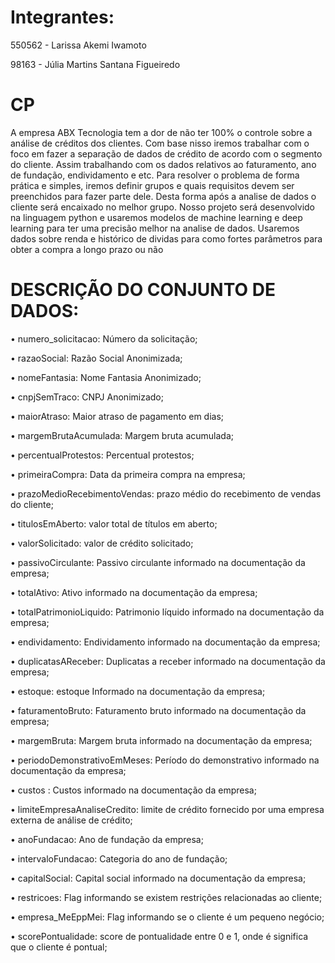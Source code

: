 # Integrantes:
550562 - Larissa Akemi Iwamoto

98163 - Júlia Martins Santana Figueiredo

# CP
A empresa ABX Tecnologia tem a dor de não ter 100% o controle sobre a análise de créditos dos clientes. Com base nisso iremos trabalhar com o foco em fazer a separação de dados de crédito de acordo com o segmento do cliente. Assim trabalhando com os dados relativos ao faturamento, ano de fundação, endividamento e etc. Para resolver o problema de forma prática e simples, iremos definir grupos e quais requisitos devem ser preenchidos para fazer parte dele. Desta forma após a analise de  dados o cliente será encaixado no melhor grupo.
Nosso projeto será desenvolvido na linguagem python e usaremos modelos de machine learning e deep learning para ter uma precisão melhor na analise de dados. Usaremos dados sobre renda e histórico de dividas para como fortes parâmetros para obter a compra a longo prazo ou não

# DESCRIÇÃO DO CONJUNTO DE DADOS:

• numero_solicitacao: Número da solicitação;

• razaoSocial: Razão Social Anonimizada;

• nomeFantasia: Nome Fantasia Anonimizado;

• cnpjSemTraco: CNPJ Anonimizado;

• maiorAtraso: Maior atraso de pagamento em dias;

• margemBrutaAcumulada: Margem bruta acumulada;

• percentualProtestos: Percentual protestos;

• primeiraCompra: Data da primeira compra na empresa;

• prazoMedioRecebimentoVendas: prazo médio do recebimento de vendas do cliente;

• titulosEmAberto: valor total de títulos em aberto;

• valorSolicitado: valor de crédito solicitado;

• passivoCirculante: Passivo circulante informado na documentação da empresa;

• totalAtivo: Ativo informado na documentação da empresa;

• totalPatrimonioLiquido: Patrimonio líquido informado na documentação da empresa;

• endividamento: Endividamento informado na documentação da empresa;

• duplicatasAReceber: Duplicatas a receber informado na documentação da empresa;

• estoque: estoque Informado na documentação da empresa;

• faturamentoBruto: Faturamento bruto informado na documentação da empresa;

• margemBruta: Margem bruta informado na documentação da empresa;

• periodoDemonstrativoEmMeses: Período do demonstrativo informado na documentação da empresa;

• custos : Custos informado na documentação da empresa;

• limiteEmpresaAnaliseCredito: limite de crédito fornecido por uma empresa externa de análise de crédito;

• anoFundacao: Ano de fundação da empresa;

• intervaloFundacao: Categoria do ano de fundação;

• capitalSocial: Capital social informado na documentação da empresa;

• restricoes: Flag informando se existem restrições relacionadas ao cliente;

• empresa_MeEppMei: Flag informando se o cliente é um pequeno negócio;

• scorePontualidade: score de pontualidade entre 0 e 1, onde é significa que o cliente é pontual;


